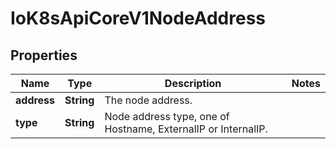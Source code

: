 
# IoK8sApiCoreV1NodeAddress

## Properties
Name | Type | Description | Notes
------------ | ------------- | ------------- | -------------
**address** | **String** | The node address. | 
**type** | **String** | Node address type, one of Hostname, ExternalIP or InternalIP. | 



